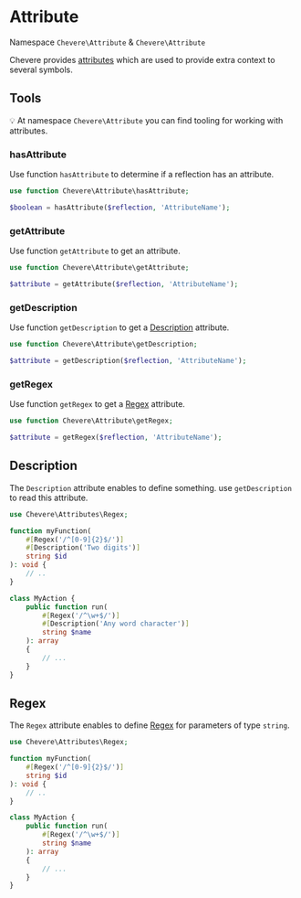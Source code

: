 # Attribute

Namespace `Chevere\Attribute` & `Chevere\Attribute`

Chevere provides [attributes](https://www.php.net/attribute) which are used to provide extra context to several symbols.

## Tools

💡 At namespace `Chevere\Attribute` you can find tooling for working with attributes.

### hasAttribute

Use function `hasAttribute` to determine if a reflection has an attribute.

```php
use function Chevere\Attribute\hasAttribute;

$boolean = hasAttribute($reflection, 'AttributeName');
```

### getAttribute

Use function `getAttribute` to get an attribute.

```php
use function Chevere\Attribute\getAttribute;

$attribute = getAttribute($reflection, 'AttributeName');
```

### getDescription

Use function `getDescription` to get a [Description](#description) attribute.

```php
use function Chevere\Attribute\getDescription;

$attribute = getDescription($reflection, 'AttributeName');
```

### getRegex

Use function `getRegex` to get a [Regex](#regex) attribute.

```php
use function Chevere\Attribute\getRegex;

$attribute = getRegex($reflection, 'AttributeName');
```

## Description

The `Description` attribute enables to define something. use `getDescription` to read this attribute.

```php
use Chevere\Attributes\Regex;

function myFunction(
    #[Regex('/^[0-9]{2}$/')]
    #[Description('Two digits')]
    string $id
): void {
    // ..
}

class MyAction {
    public function run(
        #[Regex('/^\w+$/')]
        #[Description('Any word character')]
        string $name
    ): array
    {
        // ...
    }
}
```

## Regex

The `Regex` attribute enables to define [Regex](regex.md) for parameters of type `string`.

```php
use Chevere\Attributes\Regex;

function myFunction(
    #[Regex('/^[0-9]{2}$/')]
    string $id
): void {
    // ..
}

class MyAction {
    public function run(
        #[Regex('/^\w+$/')]
        string $name
    ): array
    {
        // ...
    }
}
```
